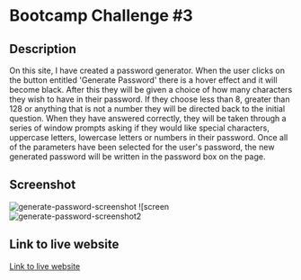 # Bootcamp Challenge #3

## Description

On this site, I have created a password generator. When the user clicks on the button entitled 'Generate Password' there is a hover effect and it will become black. After this they will be given a choice of how many characters they wish to have in their password. If they choose less than 8, greater than 128 or anything that is not a number they will be directed back to the initial question. When they have answered correctly, they will be taken through a series of window prompts asking if they would like special characters, uppercase letters, lowercase letters or numbers in their password. 
Once all of the parameters have been selected for the user's password, the new generated password will be written in the password box on the page.

## Screenshot


![generate-password-screenshot](https://user-images.githubusercontent.com/110554091/188020622-3cf2db07-1fd5-4549-bc15-943d2be0664e.jpg)
![screen![generate-password-screenshot2](https://user-images.githubusercontent.com/110554091/188020527-b7f3a997-948d-42ea-95f3-ad45a0e8f4db.jpg)


## Link to live website
[Link to live website](https://kmcwilson.github.io/Password-Generator/)
